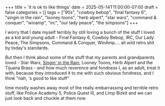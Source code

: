 +++
title = 'it is ok to like things'
date = 2025-05-14T11:00:00-07:00
draft = false
categories = []
tags = ["90s", "cowboy bebop", "final fantasy 6", "singin in the rain", "looney toons", "herb alpert", "star wars", "command & conquer", "winamp", "irc", "our lady peace", "the simpsons"]
+++

I worry that I date myself terribly by still loving a bunch of the stuff I loved as a kid and young adult - Final Fantasy 6, Cowboy Bebop, IRC, Our Lady Peace, The Simpsons, Command & Conquer, WinAmp.... all wild retro shit by today's standards.

But then I think about some of the stuff that my parents and grandparents loved - Star Wars, [Singin' in the Rain](/posts/2024/singin_in_the_rain), Looney Toons, Herb Alpert and the Tijuana Brass - and how much reverence and fondness I, as an adult, treat it with, because they introduced it to me with such obvious fondness, and I think "nah, 's good to like stuff"

time mostly washes away most of the really embarrassing and terrible retro stuff, like Police Academy 5, Police Quest III, and Limp Bizkit and we can just look back and chuckle at them now